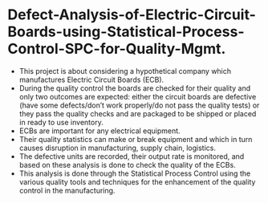 # Defect-Analysis-of-Electric-Circuit-Boards-using-Statistical-Process-Control-SPC-for-Quality-Mgmt.
- This project is about considering a hypothetical company which manufactures Electric Circuit Boards (ECB). 
- During the quality control the boards are checked for their quality and only two outcomes are expected: either the circuit boards are defective
(have some defects/don’t work properly/do not pass the quality tests) or they pass the quality checks and are packaged to be shipped or placed in ready to use inventory. 
- ECBs are important for any electrical equipment. 
- Their quality statistics can make or break equipment and which in turn causes disruption in manufacturing, supply chain, logistics.  
- The defective units are recorded, their output rate is monitored, and based on these analysis is done to check the quality of the ECBs. 
- This analysis is done through the Statistical Process Control using the various quality tools and techniques for the enhancement of the quality control in the manufacturing.
